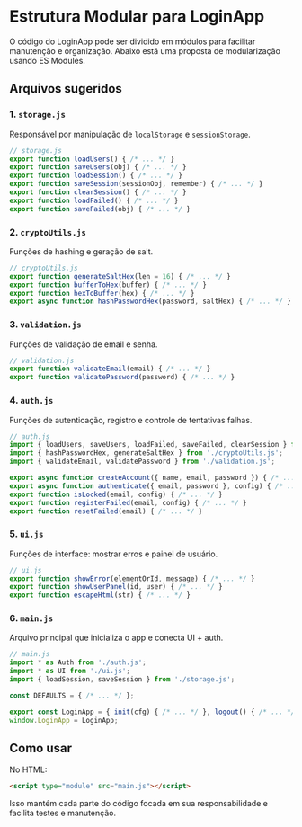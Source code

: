# Estrutura Modular para LoginApp

O código do LoginApp pode ser dividido em módulos para facilitar manutenção e organização. Abaixo está uma proposta de modularização usando ES Modules.

## Arquivos sugeridos

### 1. `storage.js`
Responsável por manipulação de `localStorage` e `sessionStorage`.
```js
// storage.js
export function loadUsers() { /* ... */ }
export function saveUsers(obj) { /* ... */ }
export function loadSession() { /* ... */ }
export function saveSession(sessionObj, remember) { /* ... */ }
export function clearSession() { /* ... */ }
export function loadFailed() { /* ... */ }
export function saveFailed(obj) { /* ... */ }
```

### 2. `cryptoUtils.js`
Funções de hashing e geração de salt.
```js
// cryptoUtils.js
export function generateSaltHex(len = 16) { /* ... */ }
export function bufferToHex(buffer) { /* ... */ }
export function hexToBuffer(hex) { /* ... */ }
export async function hashPasswordHex(password, saltHex) { /* ... */ }
```

### 3. `validation.js`
Funções de validação de email e senha.
```js
// validation.js
export function validateEmail(email) { /* ... */ }
export function validatePassword(password) { /* ... */ }
```

### 4. `auth.js`
Funções de autenticação, registro e controle de tentativas falhas.
```js
// auth.js
import { loadUsers, saveUsers, loadFailed, saveFailed, clearSession } from './storage.js';
import { hashPasswordHex, generateSaltHex } from './cryptoUtils.js';
import { validateEmail, validatePassword } from './validation.js';

export async function createAccount({ name, email, password }) { /* ... */ }
export async function authenticate({ email, password }, config) { /* ... */ }
export function isLocked(email, config) { /* ... */ }
export function registerFailed(email, config) { /* ... */ }
export function resetFailed(email) { /* ... */ }
```

### 5. `ui.js`
Funções de interface: mostrar erros e painel de usuário.
```js
// ui.js
export function showError(elementOrId, message) { /* ... */ }
export function showUserPanel(id, user) { /* ... */ }
export function escapeHtml(str) { /* ... */ }
```

### 6. `main.js`
Arquivo principal que inicializa o app e conecta UI + auth.
```js
// main.js
import * as Auth from './auth.js';
import * as UI from './ui.js';
import { loadSession, saveSession } from './storage.js';

const DEFAULTS = { /* ... */ };

export const LoginApp = { init(cfg) { /* ... */ }, logout() { /* ... */ }, getCurrentUser() { /* ... */ } };
window.LoginApp = LoginApp;
```

## Como usar
No HTML:
```html
<script type="module" src="main.js"></script>
```

Isso mantém cada parte do código focada em sua responsabilidade e facilita testes e manutenção.
